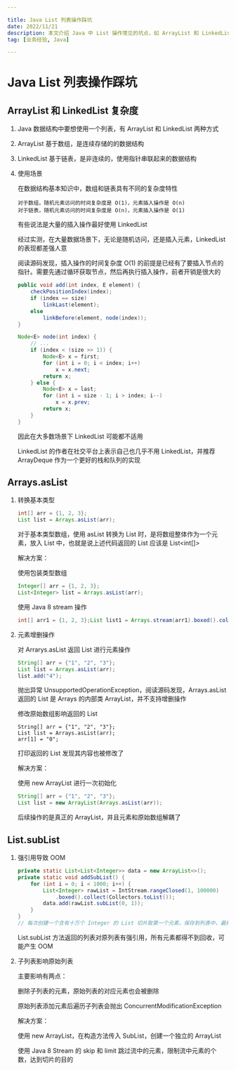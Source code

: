 ```yaml
---

title: Java List 列表操作踩坑
date: 2022/11/21
description: 本文介绍 Java 中 List 操作常见的坑点，如 ArrayList 和 LinkedList 的复杂度、Arrays.asList 转换基本类型，以及 List.subList 造成 OOM 等
tag: [业务经验, Java]

---
```


# Java List 列表操作踩坑

## ArrayList 和 LinkedList 复杂度

1. Java 数据结构中要想使用一个列表，有 ArrayList 和 LinkedList 两种方式

2. ArrayList 基于数组，是连续存储的的数据结构

3. LinkedList 基于链表，是非连续的，使用指针串联起来的数据结构

4. 使用场景

   在数据结构基本知识中，数组和链表具有不同的复杂度特性

   ```
   对于数组，随机元素访问的时间复杂度是 O(1)，元素插入操作是 O(n)
   对于链表，随机元素访问的时间复杂度是 O(n)，元素插入操作是 O(1)
   ```

   有些说法是大量的插入操作最好使用 LinkedList

   经过实测，在大量数据场景下，无论是随机访问，还是插入元素，LinkedList 的表现都差强人意

   阅读源码发现，插入操作的时间复杂度 O(1) 的前提是已经有了要插入节点的指针。需要先通过循环获取节点，然后再执行插入操作，前者开销是很大的

   ```java
   public void add(int index, E element) {
       checkPositionIndex(index);
       if (index == size)
           linkLast(element);
       else
           linkBefore(element, node(index));
   }
   
   Node<E> node(int index) {
       // ...
       if (index < (size >> 1)) {
           Node<E> x = first;
           for (int i = 0; i < index; i++)
               x = x.next;
           return x;
       } else {
           Node<E> x = last;
           for (int i = size - 1; i > index; i--)
               x = x.prev;
           return x;
       }
   }
   ```

   因此在大多数场景下 LinkedList 可能都不适用

   LinkedList 的作者在社交平台上表示自己也几乎不用 LinkedList，并推荐 ArrayDeque 作为一个更好的栈和队列的实现

## Arrays.asList 

1. 转换基本类型

   ```java
   int[] arr = {1, 2, 3};
   List list = Arrays.asList(arr);
   ```

   对于基本类型数组，使用 asList 转换为 List 时，是将数组整体作为一个元素，放入 List 中，也就是说上述代码返回的 List 应该是 List<int[]>

   解决方案：

   使用包装类型数组

   ```java
   Integer[] arr = {1, 2, 3};
   List<Integer> list = Arrays.asList(arr);
   ```

   使用 Java 8 stream 操作

   ```java
   int[] arr1 = {1, 2, 3};List list1 = Arrays.stream(arr1).boxed().collect(Collectors.toList());
   ```

2. 元素增删操作

   对 Arrarys.asList 返回 List 进行元素操作

   ```java
   String[] arr = {"1", "2", "3"};
   List list = Arrays.asList(arr);
   list.add("4");
   ```

   抛出异常 UnsupportedOperationException，阅读源码发现，Arrays.asList 返回的 List 是 Arrays 的内部类 ArrayList，并不支持增删操作

   修改原始数组影响返回的 List

   ```
   String[] arr = {"1", "2", "3"};
   List list = Arrays.asList(arr);
   arr[1] = "0";
   ```

   打印返回的 List 发现其内容也被修改了

   解决方案：

   使用 new ArrayList 进行一次初始化

   ```java
   String[] arr = {"1", "2", "3"};
   List list = new ArrayList(Arrays.asList(arr));
   ```

   后续操作的是真正的 ArrayList，并且元素和原始数组解耦了

## List.subList

1. 强引用导致 OOM

   ```java
   private static List<List<Integer>> data = new ArrayList<>();
   private static void addSubList() {
       for (int i = 0; i < 1000; i++) {
           List<Integer> rawList = IntStream.rangeClosed(1, 100000)
               .boxed().collect(Collectors.toList());
           data.add(rawList.subList(0, 1));
       }
   }
   // 每次创建一个含有十万个 Integer 的 List 切片取第一个元素，保存到列表中，最终会内存溢出
   ```

   List.subList 方法返回的列表对原列表有强引用，所有元素都得不到回收，可能产生 OOM

2. 子列表影响原始列表

   主要影响有两点：

   删除子列表的元素，原始列表的对应元素也会被删除

   原始列表添加元素后遍历子列表会抛出 ConcurrentModificationException

   解决方案：

   使用 new ArrayList，在构造方法传入 SubList，创建一个独立的 ArrayList

   使用 Java 8 Stream 的 skip 和 limit 跳过流中的元素，限制流中元素的个数，达到切片的目的
